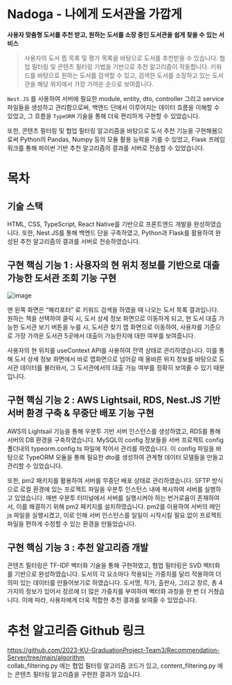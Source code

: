 # Nadoga - 나에게 도서관을 가깝게
**사용자 맞춤형 도서를 추천 받고, 원하는 도서를 소장 중인 도서관을 쉽게 찾을 수 있는 서비스**

> 사용자의 도서 찜 목록 및 평가 목록을 바탕으로 도서를 추천받을 수 있습니다. 협업 필터링 및 콘텐츠 필터링 기법을 기반으로 추천 알고리즘이 작동합니다. 키워드를 바탕으로 원하는 도서를 검색할 수 있고, 검색한 도서를 소장하고 있는 도서관을 해당 위치에서 가장 가까운 순으로 보여줍니다.  

`Nest.JS` 를 사용하여 서버에 필요한 module, entity, dto, controller 그리고 service 파일들을 생성하고 관리함으로써, 백엔드 단에서 이루어지는 데이터 흐름을 이해할 수 있었고, 그 흐름을 `TypeORM` 기술을 통해 더욱 편리하게 구현할 수 있었습니다.

또한, 콘텐츠 필터링 및 협업 필터링 알고리즘을 바탕으로 도서 추천 기능을 구현해봄으로써 Python의 Pandas, Numpy 등의 모듈 활용 능력을 기를 수 있었고, Flask 프레임워크를 통해 파이썬 기반 추천 알고리즘의 결과를 서버로 전송할 수 있었습니다.

# 목차

## 기술 스택

HTML, CSS, TypeScript, React Native를 기반으로 프론트엔드 개발을 완성하였습니다. 또한, Nest.JS를 통해 백엔드 단을 구축하였고, Python과 Flask를 활용하여 완성된 추천 알고리즘의 결과를 서버로 전송하였습니다.

## 구현 핵심 기능 1 : 사용자의 현 위치 정보를 기반으로 대출 가능한 도서관 조회 기능 구현 
![image](https://github.com/2023-KU-GraduationProject-Team3/Nadoga-Client/assets/49470452/02ec590d-d0dc-47fd-9d1c-94432bac1273)

맨 왼쪽 화면은 “해리포터” 로 키워드 검색을 하였을 때 나오는 도서 목록 결과입니다. 원하는 책을 선택하여 클릭 시, 도서 상세 정보 화면으로 이동하게 되고, 현 도서 대출 가능한 도서관 보기 버튼을 누를 시, 도서관 찾기 맵 화면으로 이동하여, 사용자를 기준으로 가장 가까운 도서관 5곳에서 대출이 가능한지에 대한 여부를 보여줍니다.

사용자의 현 위치를 useContext API를 사용하여 전역 상태로 관리하였습니다. 이를 통해 도서 상세 정보 화면에서 바로 맵화면으로 넘어갈 때 올바른 위치 정보를 바탕으로 도서관 데이터를 불러와서, 그 도서관에서의 대출 가능 여부를 정확히 보여줄 수 있기 때문입니다.

## 구현 핵심 기능 2 : AWS Lightsail, RDS, Nest.JS 기반 서버 환경 구축 & 무중단 배포 기능 구현
AWS의 Lightsail 기능을 통해 우분투 기반 서버 인스턴스를 생성하였고, RDS를 통해 서버의 DB 환경을 구축하였습니다. MySQL의 config 정보들을 서버 프로젝트 config 폴더내의 typeorm.config.ts 파일에 적어서 관리를 하였습니다. 이 config 파일을 바탕으로 TypeORM 모듈을 통해 필요한 dto를 생성하여 관계형 데이터 모델들을 만들고 관리할 수 있었습니다.

또한, pm2 패키지를 활용하여 서버를 무중단 배포 상태로 관리하였습니다. SFTP 방식으로 로컬 환경에 있는 프로젝트 파일을 우분투 인스턴스 내에 복사하여 서버를 실행하고 있었습니다. 매번 우분투 터미널에서 서버를 실행시켜야 하는 번거로움이 존재하여서, 이를 해결하기 위해 pm2 패키지를 설치하였습니다. pm2를 이용하여 서버의 메인 js 파일을 실행시켰고, 이로 인해 서버 인스턴스를 일일이 시작시킬 필요 없이 프로젝트 파일을 편하게 수정할 수 있는 환경을 만들었습니다.

## 구현 핵심 기능 3 : 추천 알고리즘 개발
콘텐츠 필터링은 TF-IDF 벡터화 기술을 통해 구현하였고, 협업 필터링은 SVD 벡터화를 기반으로 완성하였습니다. 도서의 각 요소마다 적용되는 가중치를 달리 적용하여 더 의미 있는 데이터를 만들어보기로 하였습니다. 도서명, 작가, 출판사, 그리고 장르, 총 4가지의 정보가 있어서 장르에 더 많은 가중치를 부여하여 벡터화 과정을 한 번 더 거쳤습니다. 이에 따라, 사용자에게 더욱 적합한 추천 결과를 보여줄 수 있었습니다.

# 추천 알고리즘 Github 링크
https://github.com/2023-KU-GraduationProject-Team3/Recommendation-Server/tree/main/algorithm  
collab_filtering.py 에는 협업 필터링 알고리즘 코드가 있고, content_filtering.py 에는 콘텐츠 필터링 알고리즘을 구현한 결과가 있습니다. 
